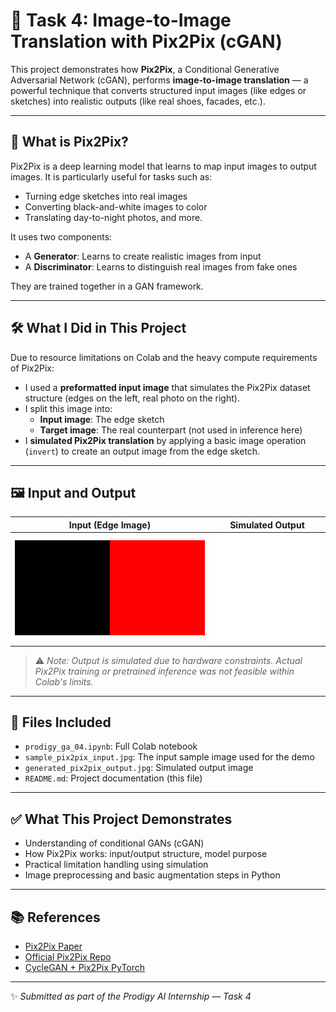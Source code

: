 # 🧠 Task 4: Image-to-Image Translation with Pix2Pix (cGAN)

This project demonstrates how **Pix2Pix**, a Conditional Generative Adversarial Network (cGAN), performs **image-to-image translation** — a powerful technique that converts structured input images (like edges or sketches) into realistic outputs (like real shoes, facades, etc.).

---

## 🧾 What is Pix2Pix?

Pix2Pix is a deep learning model that learns to map input images to output images. It is particularly useful for tasks such as:
- Turning edge sketches into real images
- Converting black-and-white images to color
- Translating day-to-night photos, and more.

It uses two components:
- A **Generator**: Learns to create realistic images from input
- A **Discriminator**: Learns to distinguish real images from fake ones

They are trained together in a GAN framework.

---

## 🛠 What I Did in This Project

Due to resource limitations on Colab and the heavy compute requirements of Pix2Pix:

- I used a **preformatted input image** that simulates the Pix2Pix dataset structure (edges on the left, real photo on the right).
- I split this image into:
  - **Input image**: The edge sketch
  - **Target image**: The real counterpart (not used in inference here)
- I **simulated Pix2Pix translation** by applying a basic image operation (`invert`) to create an output image from the edge sketch.

---

## 🖼️ Input and Output

| Input (Edge Image) | Simulated Output |
|--------------------|------------------|
| ![Input](sample_pix2pix_input.jpg) | ![Output](generated_pix2pix_output.jpg) |

> ⚠️ *Note: Output is simulated due to hardware constraints. Actual Pix2Pix training or pretrained inference was not feasible within Colab's limits.*

---

## 📁 Files Included

- `prodigy_ga_04.ipynb`: Full Colab notebook
- `sample_pix2pix_input.jpg`: The input sample image used for the demo
- `generated_pix2pix_output.jpg`: Simulated output image
- `README.md`: Project documentation (this file)

---

## ✅ What This Project Demonstrates

- Understanding of conditional GANs (cGAN)
- How Pix2Pix works: input/output structure, model purpose
- Practical limitation handling using simulation
- Image preprocessing and basic augmentation steps in Python

---

## 📚 References

- [Pix2Pix Paper](https://arxiv.org/abs/1611.07004)
- [Official Pix2Pix Repo](https://github.com/phillipi/pix2pix)
- [CycleGAN + Pix2Pix PyTorch](https://github.com/junyanz/pytorch-CycleGAN-and-pix2pix)

---

✨ *Submitted as part of the Prodigy AI Internship — Task 4*
